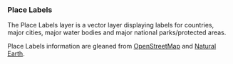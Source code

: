 ### Place Labels
The Place Labels layer is a vector layer displaying labels for countries, major cities, major water bodies and major national parks/protected areas.

Place Labels information are gleaned from [OpenStreetMap](http://www.openstreetmap.org/copyright) and [Natural Earth](http://www.naturalearthdata.com/).
